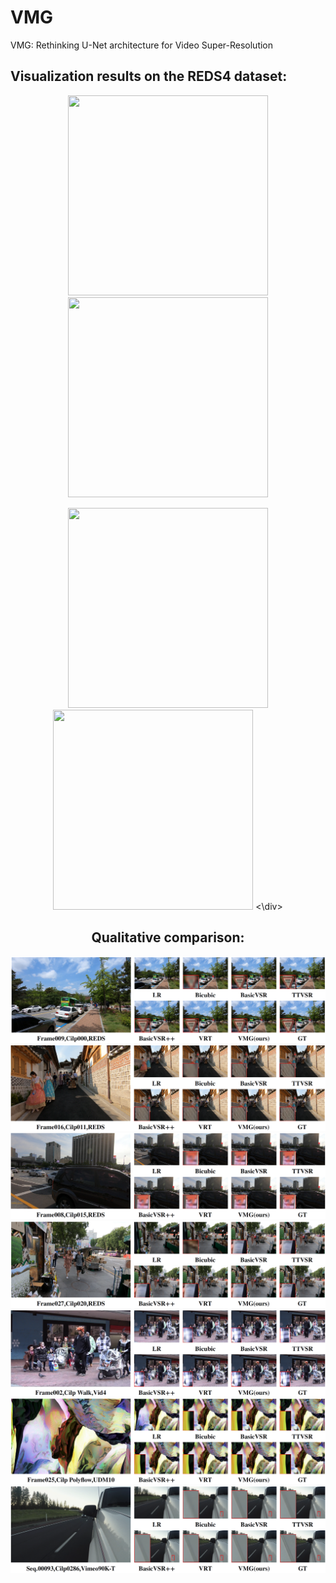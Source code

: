# VMG
VMG: Rethinking U-Net architecture for Video Super-Resolution

## Visualization results on the REDS4 dataset:
<div align=center>
<img src="https://github.com/EasyVision-Ton/Visualization/blob/main/REDS4-000.gif" width="320" height="320"><img src="https://github.com/EasyVision-Ton/Visualization/blob/main/REDS4-011.gif" width="320" height="320" />

<img src="https://github.com/EasyVision-Ton/Visualization/blob/main/REDS4-015.gif" width="320" height="320"><img src="https://github.com/EasyVision-Ton/Visualization/blob/main/REDS4-020.gif" width="320" height="320" />
<\div>

## Qualitative comparison:
![image](https://github.com/EasyVision-Ton/Visualization/blob/main/REDS4_000.png)
![image](https://github.com/EasyVision-Ton/Visualization/blob/main/REDS4_011.png)
![image](https://github.com/EasyVision-Ton/Visualization/blob/main/REDS4_015.png)
![image](https://github.com/EasyVision-Ton/Visualization/blob/main/REDS4_020.png)
![image](https://github.com/EasyVision-Ton/Visualization/blob/main/Vid4.png)
![image](https://github.com/EasyVision-Ton/Visualization/blob/main/Udm10.png)
![image](https://github.com/EasyVision-Ton/Visualization/blob/main/Vimeo90K-T.png)

